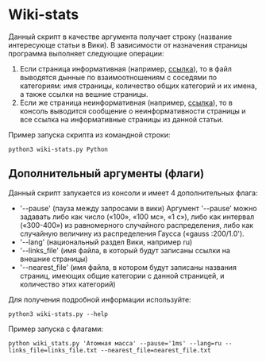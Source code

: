# Wiki-stats

 Данный скрипт в качестве аргумента получает строку (название интересующе статьи в Вики). В зависимости от назначения страницы программа выполняет следующие операции:
 1. Если страница информативная (например, [ссылка](https://ru.wikipedia.org/wiki/%D0%90%D1%82%D0%BE%D0%BC%D0%BD%D0%B0%D1%8F_%D0%BC%D0%B0%D1%81%D1%81%D0%B0)), то в файл выводятся дынные по взаимоотношениям с соседями по категориям: имя страницы, количество общих категорий и их имена, а также ссылки на вешние страницы.
 2. Если же страница неинформативная (например, [ссылка](https://ru.wikipedia.org/wiki/Python_(%D0%B7%D0%BD%D0%B0%D1%87%D0%B5%D0%BD%D0%B8%D1%8F))), то в консоль выводится сообщение о неинформативности страницы и все ссылка на информативные страницы из данной статьи.
 
 Пример запуска скрипта из командной строки:
 ```
 python3 wiki-stats.py Python
 ```
 
 ## Дополнительный аргументы (флаги)
 
 Данный скрипт запукается из консоли и имеет 4 дополнительных флага:
 - '--pause' (пауза между запросами в вики)
 Аргумент '--pause' можно задавать либо как число («100», «100 мс», «1 с»), либо как интервал («300-400») из равномерного случайного распределения, либо как случайную величину из распределения Гаусса («gauss :200/1.0').
 - '--lang' (национальный раздел Вики, например ru)  
 - '--links_file' (имя файла, в который будут записаны ссылки на внешние страницы)
 - '--nearest_file' (имя файла, в котором будут записаны названия страниц, имеющих общие категории с данной страницей, и количество этих категорий)
 
 Для получения подробной информации используйте:
 ```
 python3 wiki-stats.py --help
 ```
 
 Пример запуска с флагами:
 ```
 python wiki_stats.py 'Атомная масса' --pause='1ms' --lang=ru --links_file=links_file.txt --nearest_file=nearest_file.txt
 ```

